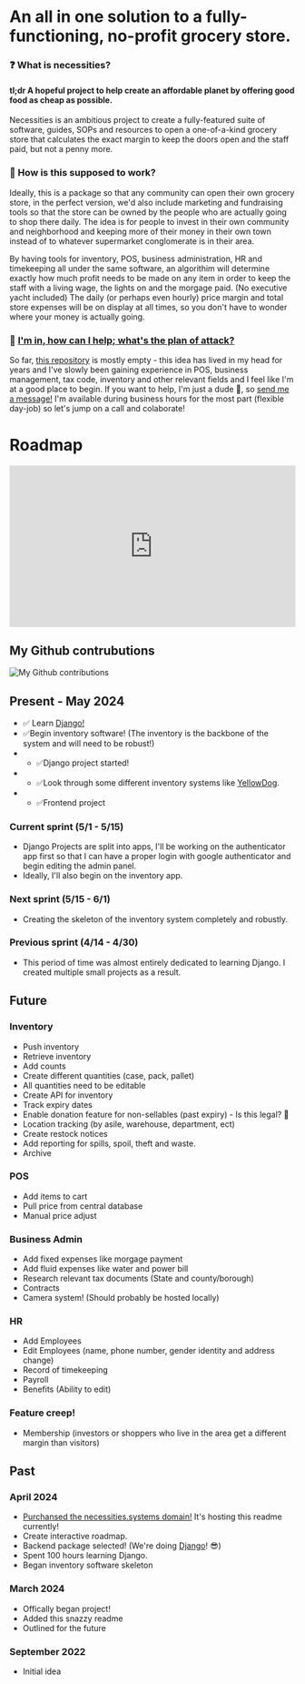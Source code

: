 # An all in one solution to a fully-functioning, no-profit grocery store.

### ❓ What is necessities?
#### tl;dr A hopeful project to help create an affordable planet by offering good food as cheap as possible.

Necessities is an ambitious project to create a fully-featured suite of software, guides, SOPs and resources to open a one-of-a-kind grocery store that calculates the exact margin to keep the doors open and the staff paid, but not a penny more.

### 🤔 How is this supposed to work?
Ideally, this is a package so that any community can open their own grocery store, in the perfect version, we'd also include marketing and fundraising tools so that the store can be owned by the people who are actually going to shop there daily.
The idea is for people to invest in their own community and neighborhood and keeping more of their money in their own town instead of to whatever supermarket conglomerate is in their area.

By having tools for inventory, POS, business administration, HR and timekeeping all under the same software, an algorithim will determine exactly how much profit needs to be made on any item in order to keep the staff with a living wage, the lights on and the morgage paid. (No executive yacht included)
The daily (or perhaps even hourly) price margin and total store expenses will be on display at all times, so you don't have to wonder where your money is actually going.

### 🏃 [I'm in, how can I help; what's the plan of attack?](https://github.com/JAndrewGibson/necessities/)
So far, [this repository](https://github.com/JAndrewGibson/necessities/) is mostly empty - this idea has lived in my head for years and I've slowly been gaining experience in POS, business management, tax code, inventory and other relevant fields and I feel like I'm at a good place to begin. If you want to help, I'm just a dude 🤷, so [send me a message!](mailto:agibson@hondacenter.com) I'm available during business hours for the most part (flexible day-job) so let's jump on a call and colaborate!

# Roadmap
<div style="width: 100%;"><div style="position: relative; padding-bottom: 56.25%; padding-top: 0; height: 0;"><iframe title="necessities roadmap" frameborder="0" width="1200" height="675" style="position: absolute; top: 0; left: 0; width: 100%; height: 100%;" src="https://view.genial.ly/660f071ca4238d001422cd39" type="text/html" allowscriptaccess="always" allowfullscreen="true" scrolling="yes" allownetworking="all"></iframe> </div> </div>

## My Github contrubutions
<img src="http://ghchart.rshah.org/00003a/JAndrewGibson" alt="My Github contributions" />

## Present - May 2024

- ✅ Learn [Django!](https://www.youtube.com/playlist?list=PLTwiqKOPckq-B8XQQ-p7w4U11J6q8vwSo)
- ✅Begin inventory software! (The inventory is the backbone of the system and will need to be robust!)
- - ✅Django project started!
- - ✅Look through some different inventory systems like [YellowDog](https://portal.yellowdogsoftware.com/portal/en/home). 
- - ✅Frontend project

### Current sprint (5/1 - 5/15) 
- Django Projects are split into apps, I'll be working on the authenticator app first so that I can have a proper login with google authenticator and begin editing the admin panel.
- Ideally, I'll also begin on the inventory app.

### Next sprint (5/15 - 6/1)
- Creating the skeleton of the inventory system completely and robustly.

### Previous sprint (4/14 - 4/30)
- This period of time was almost entirely dedicated to learning Django. I created multiple small projects as a result.

## Future
### Inventory
- Push inventory
- Retrieve inventory
- Add counts
- Create different quantities (case, pack, pallet)
- All quantities need to be editable
- Create API for inventory
- Track expiry dates
- Enable donation feature for non-sellables (past expiry) - Is this legal? 🤔
- Location tracking (by asile, warehouse, department, ect)
- Create restock notices
- Add reporting for spills, spoil, theft and waste.
- Archive


### POS
- Add items to cart
- Pull price from central database
- Manual price adjust

### Business Admin
- Add fixed expenses like morgage payment
- Add fluid expenses like water and power bill
- Research relevant tax documents (State and county/borough)
- Contracts
- Camera system! (Should probably be hosted locally)

### HR
- Add Employees
- Edit Employees (name, phone number, gender identity and address change)
- Record of timekeeping
- Payroll
- Benefits (Ability to edit)

### Feature creep!
- Membership (investors or shoppers who live in the area get a different margin than visitors)


## Past

### April 2024
- [Purchansed the necessities.systems domain!](https://necessities.systems/) It's hosting this readme currently!
- Create interactive roadmap.
- Backend package selected! (We're doing [Django](https://djangoproject.com/)! 😎)
- Spent 100 hours learning Django. 
- Began inventory software skeleton

### March 2024
- Offically began project!
- Added this snazzy readme
- Outlined for the future

### September 2022
- Initial idea
